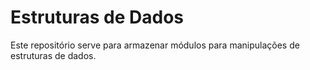 # Estruturas de Dados

Este repositório serve para armazenar módulos para manipulações de estruturas de dados.

